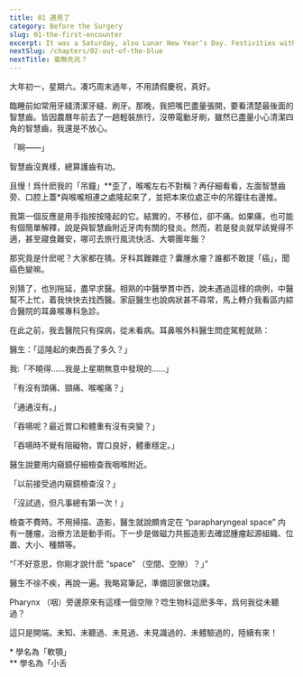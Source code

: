 ```yaml
---
title: 01 遇見了
category: Before the Surgery
slug: 01-the-first-encounter
excerpt: It was a Saturday, also Lunar New Year’s Day. Festivities without spending my annual leave allowance, nice.
nextSlug: /chapters/02-out-of-the-blue
nextTitle: 毫無先兆？
---
```


<p class="cn">大年初一，星期六。凑巧周末過年，不用請假慶祝，真好。

<p class="cn">臨睡前如常用牙綫清潔牙縫、刷牙。那晚，我把嘴巴盡量張開，要看清楚最後面的智慧齒。皆因農曆年前去了一趟輕裝旅行，沒帶電動牙刷，雖然已盡量小心清潔四角的智慧齒，我還是不放心。

<p class="cn">「啊——」

<p class="cn">智慧齒沒異樣，總算護齒有功。

<p class="cn">且慢！爲什麽我的「吊鐘」**歪了，喉嚨左右不對稱？再仔細看看，左面智慧齒旁、口腔上蓋*與喉嚨相連之處隆起來了，並把本來位處正中的吊鐘往右邊推。

<p class="cn">我第一個反應是用手指按按隆起的它。結實的，不移位，卻不痛。如果痛，也可能有個簡單解釋，說是與智慧齒附近牙肉有關的發炎。然而，若是發炎就早該覺得不適，甚至寢食難安，哪可去旅行風流快活、大嚼團年飯？

<p class="cn">那究竟是什麽呢？大家都在猜。牙科其難雜症？囊腫水瘤？誰都不敢提「癌」，聞癌色變嘛。

<p class="cn">別猜了，也別拖延，盡早求醫。相熟的中醫學貫中西，說未遇過這樣的病例，中醫幫不上忙，着我快快去找西醫。家庭醫生也說病狀甚不尋常，馬上轉介我看區内綜合醫院的耳鼻喉專科急診。

<p class="cn">在此之前，我去醫院只有探病，從未看病。耳鼻喉外科醫生問症駕輕就熟：

<p class="cn">醫生：「這隆起的東西長了多久？」
<p class="cn">我:「不曉得……我是上星期無意中發現的……」

<p class="cn">「有沒有頭痛、頸痛、喉嚨痛？」
<p class="cn">「通通沒有。」

<p class="cn">「吞嚥呢？最近胃口和體重有沒有突變？」
<p class="cn">「吞嚥時不覺有阻礙物，胃口良好，體重穩定。」

<p class="cn">醫生說要用内窺鏡仔細檢查我咽喉附近。

<p class="cn">「以前接受過内窺鏡檢查沒？」
<p class="cn">「沒試過，但凡事總有第一次！」

<p class="cn">檢查不費時。不用掃描、造影，醫生就說頗肯定在 “parapharyngeal space” 内有一腫瘤，治療方法是動手術。下一步是做磁力共振造影去確認腫瘤起源組織、位置、大小、種類等。

<q class="cn">「不好意思，你剛才說什麽 “space” （空間、空隙）？」

<p class="cn">醫生不徐不疾，再說一遍。我略寫筆記，準備回家做功課。

<p class="cn">Pharynx （咽）旁邊原來有這樣一個空隙？唸生物科這麽多年，爲何我從未聽過？

<p class="cn">這只是開端。未知、未聽過、未見過、未見識過的、未體驗過的，陸續有來！

<p class="cn secondary">* 學名為「軟顎」<br>
** 學名為「小舌